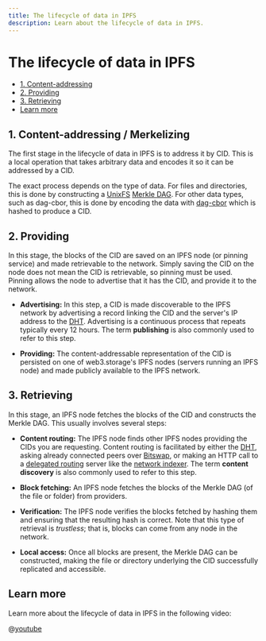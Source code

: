 ```yaml
---
title: The lifecycle of data in IPFS
description: Learn about the lifecycle of data in IPFS.
---
```


# The lifecycle of data in IPFS

- [1. Content-addressing](#1-content-addressing)
- [2. Providing](#2-providing)
- [3. Retrieving](#3-retrieving)
- [Learn more](#learn-more)

## 1. Content-addressing / Merkelizing

The first stage in the lifecycle of data in IPFS is to address it by CID. This is a local operation that takes arbitrary data and encodes it so it can be addressed by a CID.

The exact process depends on the type of data. For files and directories, this is done by constructing a [UnixFS](./file-systems.md#unix-file-system-unixfs) [Merkle DAG](./merkle-dag.md). For other data types, such as dag-cbor, this is done by encoding the data with [dag-cbor](https://ipld.io/docs/codecs/known/dag-cbor/) which is hashed to produce a CID.

## 2. Providing

In this stage, the blocks of the CID are saved on an IPFS node (or pinning service) and made retrievable to the network. Simply saving the CID on the node does not mean the CID is retrievable, so pinning must be used. Pinning allows the node to advertise that it has the CID, and provide it to the network.

- **Advertising:** In this step, a CID is made discoverable to the IPFS network by advertising a record linking the CID and the server's IP address to the [DHT](./dht.md). Advertising is a continuous process that repeats typically every 12 hours. The term **publishing** is also commonly used to refer to this step.

- **Providing:** The content-addressable representation of the CID is persisted on one of web3.storage's IPFS nodes (servers running an IPFS node) and made publicly available to the IPFS network.

## 3. Retrieving

In this stage, an IPFS node fetches the blocks of the CID and constructs the Merkle DAG. This usually involves several steps:

- **Content routing:** The IPFS node finds other IPFS nodes providing the CIDs you are requesting. Content routing is facilitated by either the [DHT](./dht.md), asking already connected peers over [Bitswap](./bitswap.md), or making an HTTP call to a [delegated routing](https://github.com/ipfs/specs/blob/main/IPIP/0337-delegated-routing-http-api.md) server like the [network indexer](https://cid.contact/). The term **content discovery** is also commonly used to refer to this step.

- **Block fetching:** An IPFS node fetches the blocks of the Merkle DAG (of the file or folder) from providers.

- **Verification:** The IPFS node verifies the blocks fetched by hashing them and ensuring that the resulting hash is correct. Note that this type of retrieval is _trustless_; that is, blocks can come from any node in the network.

- **Local access:** Once all blocks are present, the Merkle DAG can be constructed, making the file or directory underlying the CID successfully replicated and accessible.

<!-- ## 4. Deleting

At this point, the blocks associated with a CID are deleted from a node. **Deletion is always a local operation**. If a CID has been replicated to other nodes, it will continue to be available on the IPFS network.

:::callout
Once the CID is replicated by another node, it is typically advertised to DHT by default, even if it isn't explicitly pinned.
::: -->

## Learn more

Learn more about the lifecycle of data in IPFS in the following video:

@[youtube](iaVXRPsRCUc)
